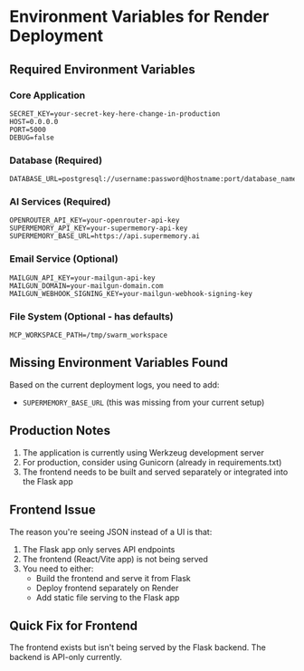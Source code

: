 # Environment Variables for Render Deployment

## Required Environment Variables

### Core Application
```
SECRET_KEY=your-secret-key-here-change-in-production
HOST=0.0.0.0
PORT=5000
DEBUG=false
```

### Database (Required)
```
DATABASE_URL=postgresql://username:password@hostname:port/database_name
```

### AI Services (Required)
```
OPENROUTER_API_KEY=your-openrouter-api-key
SUPERMEMORY_API_KEY=your-supermemory-api-key
SUPERMEMORY_BASE_URL=https://api.supermemory.ai
```

### Email Service (Optional)
```
MAILGUN_API_KEY=your-mailgun-api-key
MAILGUN_DOMAIN=your-mailgun-domain.com
MAILGUN_WEBHOOK_SIGNING_KEY=your-mailgun-webhook-signing-key
```

### File System (Optional - has defaults)
```
MCP_WORKSPACE_PATH=/tmp/swarm_workspace
```

## Missing Environment Variables Found
Based on the current deployment logs, you need to add:
- `SUPERMEMORY_BASE_URL` (this was missing from your current setup)

## Production Notes
1. The application is currently using Werkzeug development server
2. For production, consider using Gunicorn (already in requirements.txt)
3. The frontend needs to be built and served separately or integrated into the Flask app

## Frontend Issue
The reason you're seeing JSON instead of a UI is that:
1. The Flask app only serves API endpoints
2. The frontend (React/Vite app) is not being served
3. You need to either:
   - Build the frontend and serve it from Flask
   - Deploy frontend separately on Render
   - Add static file serving to the Flask app

## Quick Fix for Frontend
The frontend exists but isn't being served by the Flask backend. The backend is API-only currently.

